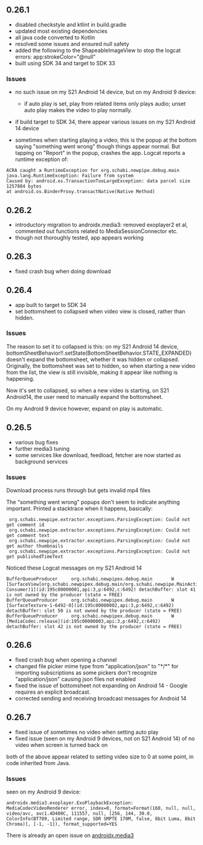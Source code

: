  
## 0.26.1

* disabled checkstyle and ktlint in build.gradle
* updated most existing dependencies
* all java code converted to Kotlin
* resolved some issues and ensured null safety
* added the following to the ShapeableImageView to stop the logcat errors: app:strokeColor="@null"
* built using SDK 34 and target to SDK 33

### Issues

* no such issue on my S21 Android 14 device, but on my Android 9 device:
	* if auto play is set, play from related items only plays audio; unset auto play makes the video to play normally.

* if build target to SDK 34, there appear various issues on my S21 Android 14 device

* sometimes when starting playing a video, this is the popup at the bottom saying "something went wrong" though things appear normal.  But tapping on "Report" in the popup, crashes the app.  Logcat reports a runtime exception of:
```
ACRA caught a RuntimeException for org.schabi.newpipe.debug.main                                                                                                  java.lang.RuntimeException: Failure from system
Caused by: android.os.TransactionTooLargeException: data parcel size 1257884 bytes                                                                                                at android.os.BinderProxy.transactNative(Native Method)
```
## 0.26.2

* introductory migration to androidx.media3: removed exoplayer2 et al, commented out functions related to MediaSessionConnector etc.
* though not thoroughly tested, app appears working

## 0.26.3

* fixed crash bug when doing download

## 0.26.4

* app built to target to SDK 34
* set bottomsheet to collapsed when video view is closed, rather than hidden.

### Issues

The reason to set it to collapsed is this: on my S21 Android 14 device, bottomSheetBehavior!!.setState(BottomSheetBehavior.STATE_EXPANDED) doesn't expand the bottomsheet, whether it was hidden or collapsed.  Originally, the bottomsheet was set to hidden, so when starting a new video from the list, the view is still invisible, making it appear like nothing is happening.  

Now it's set to collapsed, so when a new video is starting, on S21 Android14, the user need to manually expand the bottomsheet.

On my Android 9 device however, expand on play is automatic.

## 0.26.5

* various bug fixes
* further media3 tuning
* some services like download, feedload, fetcher are now started as background services

### Issues

Download process runs through but gets invalid mp4 files

The "something went wrong" popups don't seem to indicate anything important.  Printed a stacktrace when it happens, basically:
```
 org.schabi.newpipe.extractor.exceptions.ParsingException: Could not get comment id
 org.schabi.newpipe.extractor.exceptions.ParsingException: Could not get comment text
 org.schabi.newpipe.extractor.exceptions.ParsingException: Could not get author thumbnails
 org.schabi.newpipe.extractor.exceptions.ParsingException: Could not get publishedTimeText
```	

Noticed these Logcat messages on my S21 Android 14
```
BufferQueueProducer     org.schabi.newpipex.debug.main       W  [SurfaceView[org.schabi.newpipex.debug.main/org.schabi.newpipe.MainActivity]@0#1(BLAST Consumer)1](id:195c00000001,api:3,p:6492,c:6492) detachBuffer: slot 41 is not owned by the producer (state = FREE)
BufferQueueProducer     org.schabi.newpipex.debug.main       W  [SurfaceTexture-1-6492-0](id:195c00000002,api:3,p:6492,c:6492) detachBuffer: slot 50 is not owned by the producer (state = FREE)
BufferQueueProducer     org.schabi.newpipex.debug.main       W  [MediaCodec.release](id:195c00000003,api:3,p:6492,c:6492) detachBuffer: slot 42 is not owned by the producer (state = FREE)
```
## 0.26.6

* fixed crash bug when opening a channel
* changed file picker mime type from "application/json" to "\*/\*" for importing subscriptions as some pickers don't recognize "application/json" causing json files not enabled
* fixed the issue of bottomsheet not expanding on Android 14 - Google requires an explicit broadcast. 
* corrected sending and receiving broadcast messages for Android 14

## 0.26.7

* fixed issue of sometimes no video when setting auto play
* fixed issue (seen on my Android 9 devices, not on S21 Android 14) of no video when screen is turned back on

both of the above appear related to setting video size to 0 at some point, in code inherited from Java.

### Issues

seen on my Android 9 device:  
```
androidx.media3.exoplayer.ExoPlaybackException: MediaCodecVideoRenderer error, index=0, format=Format(160, null, null, video/avc, avc1.4D400C, 111557, null, [256, 144, 30.0, ColorInfo(BT709, Limited range, SDR SMPTE 170M, false, 8bit Luma, 8bit Chroma)], [-1, -1]), format_supported=YES
```
There is already an open issue on [androidx.media3](https://github.com/androidx/media/issues/932)